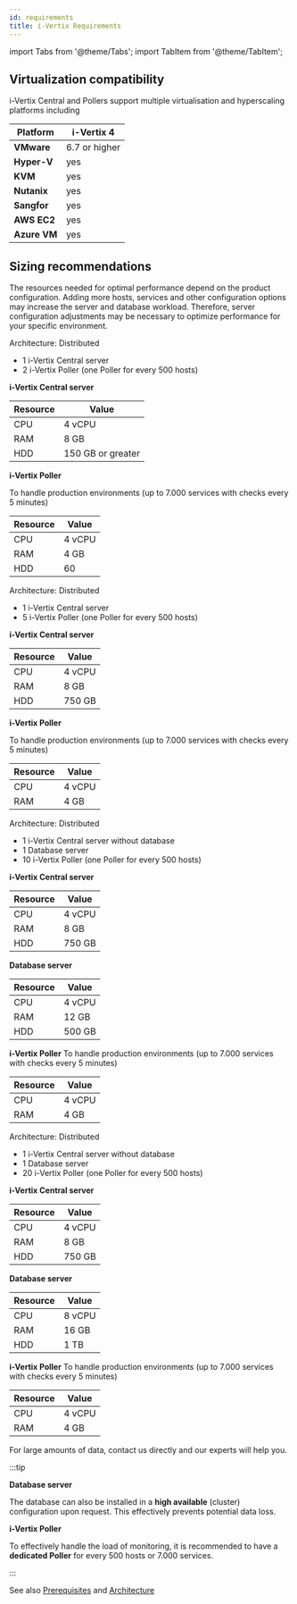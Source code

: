 ```yaml
---
id: requirements
title: i-Vertix Requirements
---
```


import Tabs from '@theme/Tabs';
import TabItem from '@theme/TabItem';

## Virtualization compatibility

i-Vertix Central and Pollers support multiple virtualisation and hyperscaling platforms including

| **Platform**   | **i-Vertix 4** |
|-----------------|----------------|
| **VMware**      | 6.7 or higher  |
| **Hyper-V**     | yes            |
| **KVM**         | yes            |
| **Nutanix**     | yes            |
| **Sangfor**     | yes            |
| **AWS EC2**     | yes            |
| **Azure VM**    | yes            |

## Sizing recommendations

The resources needed for optimal performance depend on the product configuration. Adding more hosts, services and other
configuration options may increase the server and database workload. Therefore, server configuration adjustments may be
necessary to optimize performance for your specific environment.

<Tabs>
<TabItem value="1000" label="1.000 Hosts" default>

Architecture: Distributed

* 1 i-Vertix Central server
* 2 i-Vertix Poller (one Poller for every 500 hosts)

**i-Vertix Central server**

| **Resource** | **Value** |
|---------------|-------------------|
| CPU           | 4 vCPU            |
| RAM           | 8 GB              |
| HDD           | 150 GB or greater |

**i-Vertix Poller**

To handle production environments (up to 7.000 services with checks every 5 minutes)

| **Resource** | **Value** |
|---------------|-----------|
| CPU           | 4 vCPU    |
| RAM           | 4 GB      |
| HDD           | 60        |

</TabItem>
<TabItem value="2500" label="2.500 Hosts">

Architecture: Distributed

* 1 i-Vertix Central server
* 5 i-Vertix Poller (one Poller for every 500 hosts)

**i-Vertix Central server**

| **Resource** | **Value** |
|---------------|-----------|
| CPU           | 4 vCPU    |
| RAM           | 8 GB      |
| HDD           | 750 GB    |

**i-Vertix Poller**

To handle production environments (up to 7.000 services with checks every 5 minutes)

| **Resource** | **Value** |
|---------------|-----------|
| CPU           | 4 vCPU    |
| RAM           | 4 GB      |

</TabItem>
<TabItem value="5000" label="5.000 Hosts">

Architecture: Distributed

* 1 i-Vertix Central server without database
* 1 Database server
* 10 i-Vertix Poller (one Poller for every 500 hosts)

**i-Vertix Central server**

| **Resource** | **Value** |
|---------------|-----------|
| CPU           | 4 vCPU    |
| RAM           | 8 GB      |
| HDD           | 750 GB    |

**Database server**

| **Resource** | **Value** |
|---------------|-----------|
| CPU           | 4 vCPU    |
| RAM           | 12 GB     |
| HDD           | 500 GB    |

**i-Vertix Poller**
To handle production environments (up to 7.000 services with checks every 5 minutes)

| **Resource** | **Value** |
|---------------|-----------|
| CPU           | 4 vCPU    |
| RAM           | 4 GB      |

</TabItem>
<TabItem value="10000" label="10.000 Hosts">

Architecture: Distributed

* 1 i-Vertix Central server without database
* 1 Database server
* 20 i-Vertix Poller (one Poller for every 500 hosts)

**i-Vertix Central server**

| **Resource** | **Value** |
|---------------|-----------|
| CPU           | 4 vCPU    |
| RAM           | 8 GB      |
| HDD           | 750 GB    |

**Database server**

| **Resource** | **Value** |
|---------------|-----------|
| CPU           | 8 vCPU    |
| RAM           | 16 GB     |
| HDD           | 1 TB      |

**i-Vertix Poller**
To handle production environments (up to 7.000 services with checks every 5 minutes)

| **Resource** | **Value** |
|---------------|-----------|
| CPU           | 4 vCPU    |
| RAM           | 4 GB      |

</TabItem>
<TabItem value="over-10000" label="Over 10.000 Hosts">

For large amounts of data, contact us directly and our experts will help you.

</TabItem>
</Tabs>

:::tip

**Database server**

The database can also be installed in a **high available** (cluster) configuration upon request. This effectively
prevents potential data loss.

**i-Vertix Poller**

To effectively handle the load of monitoring, it is recommended to have a **dedicated Poller** for every 500 hosts or
7.000 services.

:::

See also [Prerequisites](../../installation/before-you-start/prerequisites.md)
and [Architecture](../../installation/before-you-start/architecture.md)
